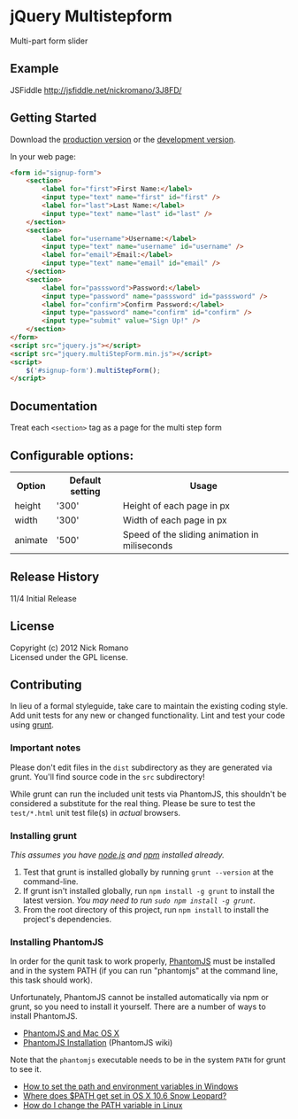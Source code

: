 # jQuery Multistepform

Multi-part form slider

## Example
JSFiddle http://jsfiddle.net/nickromano/3J8FD/

## Getting Started
Download the [production version][min] or the [development version][max].

[min]: https://raw.github.com/nickromano/jquery.multiStepForm/master/dist/jquery.multiStepForm.min.js
[max]: https://raw.github.com/nickromano/jquery.multiStepForm/master/dist/jquery.multiStepForm.js

In your web page:

```html
<form id="signup-form">
    <section>
        <label for="first">First Name:</label>
        <input type="text" name="first" id="first" />
        <label for="last">Last Name:</label>
        <input type="text" name="last" id="last" />
    </section>
    <section>
        <label for="username">Username:</label>
        <input type="text" name="username" id="username" />
        <label for="email">Email:</label>
        <input type="text" name="email" id="email" />
    </section>
    <section>
        <label for="passsword">Password:</label>
        <input type="password" name="passsword" id="passsword" />
        <label for="confirm">Confirm Password:</label>
        <input type="password" name="confirm" id="confirm" />
        <input type="submit" value="Sign Up!" />
    </section>
</form>
<script src="jquery.js"></script>
<script src="jquery.multiStepForm.min.js"></script>
<script>
    $('#signup-form').multiStepForm();
</script>
```

## Documentation
Treat each ```<section>``` tag as a page for the multi step form

Configurable options:
-----------
<table>
    <tr>
        <th>Option</th><th>Default setting</th><th>Usage</th>
    </tr>
    <tr>
        <td>height</td><td>'300'</td><td>Height of each page in px</td>
    </tr>
    <tr>
        <td>width</td><td>'300'</td><td>Width of each page in px</td>
    </tr>
    <tr>
        <td>animate</td><td>'500'</td><td>Speed of the sliding animation in miliseconds</td>
    </tr>
</table>

## Release History
11/4 Initial Release

## License
Copyright (c) 2012 Nick Romano  
Licensed under the GPL license.

## Contributing
In lieu of a formal styleguide, take care to maintain the existing coding style. Add unit tests for any new or changed functionality. Lint and test your code using [grunt](https://github.com/cowboy/grunt).

### Important notes
Please don't edit files in the `dist` subdirectory as they are generated via grunt. You'll find source code in the `src` subdirectory!

While grunt can run the included unit tests via PhantomJS, this shouldn't be considered a substitute for the real thing. Please be sure to test the `test/*.html` unit test file(s) in _actual_ browsers.

### Installing grunt
_This assumes you have [node.js](http://nodejs.org/) and [npm](http://npmjs.org/) installed already._

1. Test that grunt is installed globally by running `grunt --version` at the command-line.
1. If grunt isn't installed globally, run `npm install -g grunt` to install the latest version. _You may need to run `sudo npm install -g grunt`._
1. From the root directory of this project, run `npm install` to install the project's dependencies.

### Installing PhantomJS

In order for the qunit task to work properly, [PhantomJS](http://www.phantomjs.org/) must be installed and in the system PATH (if you can run "phantomjs" at the command line, this task should work).

Unfortunately, PhantomJS cannot be installed automatically via npm or grunt, so you need to install it yourself. There are a number of ways to install PhantomJS.

* [PhantomJS and Mac OS X](http://ariya.ofilabs.com/2012/02/phantomjs-and-mac-os-x.html)
* [PhantomJS Installation](http://code.google.com/p/phantomjs/wiki/Installation) (PhantomJS wiki)

Note that the `phantomjs` executable needs to be in the system `PATH` for grunt to see it.

* [How to set the path and environment variables in Windows](http://www.computerhope.com/issues/ch000549.htm)
* [Where does $PATH get set in OS X 10.6 Snow Leopard?](http://superuser.com/questions/69130/where-does-path-get-set-in-os-x-10-6-snow-leopard)
* [How do I change the PATH variable in Linux](https://www.google.com/search?q=How+do+I+change+the+PATH+variable+in+Linux)
